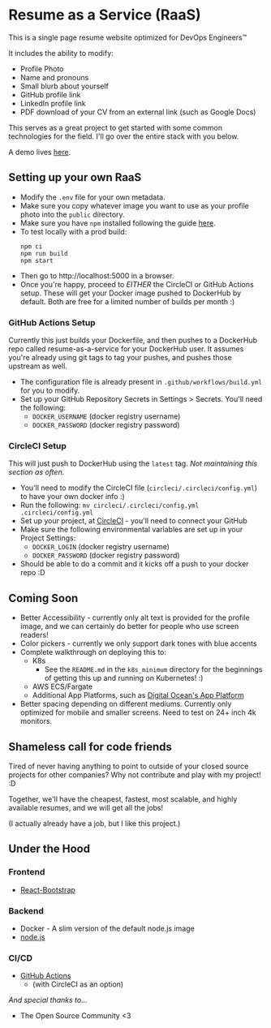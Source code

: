 Resume as a Service (RaaS)
=====================
This is a single page resume website optimized for DevOps Engineers&trade;

It includes the ability to modify:
* Profile Photo
* Name and pronouns
* Small blurb about yourself
* GitHub profile link
* LinkedIn profile link
* PDF download of your CV from an external link (such as Google Docs)

This serves as a great project to get started with some common technologies for
the field. I'll go over the entire stack with you below.

A demo lives [here](https://jessebot.work).

Setting up your own RaaS
-------------------------
* Modify the `.env` file for your own metadata.
* Make sure you copy whatever image you want to use as your profile photo into 
  the `public` directory.
* Make sure you have `npm` installed following the guide [here](https://docs.npmjs.com/cli/v7/configuring-npm/install).
* To test locally with a prod build:
  ```
  npm ci
  npm run build
  npm start
  ```
* Then go to http://localhost:5000 in a browser.
* Once you're happy, proceed to *EITHER* the CircleCI or GitHub Actions setup.
  These will get your Docker image pushed to DockerHub by default. Both are
  free for a limited number of builds per month :)

### GitHub Actions Setup
Currently this just builds your Dockerfile, and then pushes to a DockerHub repo called resume-as-a-service for your DockerHub user. It assumes you're already using git tags to tag your pushes, and pushes those upstream as well.

* The configuration file is already present in `.github/workflows/build.yml` for you to modify.
* Set up your GitHub Repository Secrets in Settings > Secrets. You'll need the following: 
  * `DOCKER_USERNAME` (docker registry username)
  * `DOCKER_PASSWORD` (docker registry password)

### CircleCI Setup
This will just push to DockerHub using the `latest` tag.
*Not maintaining this section as often.*

* You'll need to modify the CircleCI file (`circleci/.circleci/config.yml`) to have your own docker info :)
* Run the following: `mv circleci/.circleci/config.yml .circleci/config.yml`
* Set up your project, at [CircleCI](https://app.circleci.com/) - you'll need to connect your GitHub
* Make sure the following environmental variables are set up in your Project Settings:
  * `DOCKER_LOGIN` (docker registry username)
  * `DOCKER_PASSWORD` (docker registry password)
* Should be able to do a commit and it kicks off a push to your docker repo :D

## Coming Soon
 - Better Accessibility - currently only alt text is provided for the profile
   image, and we can certainly do better for people who use screen readers!
 - Color pickers - currently we only support dark tones with blue accents
 - Complete walkthrough on deploying this to:
   * K8s
     * See the `README.md` in the `k8s_minimum` directory for the beginnings of
       getting this up and running on Kubernetes! :)
   * AWS ECS/Fargate
   * Additional App Platforms, such as [Digital Ocean's App Platform](https://www.digitalocean.com/products/app-platform/)
- Better spacing depending on different mediums. Currently only optimized for 
  mobile and smaller screens. Need to test on 24+ inch 4k monitors.


Shameless call for code friends
-------------------------------
Tired of never having anything to point to
outside of your closed source projects for other companies? Why not contribute 
and play with my project! :D

Together, we'll have the cheapest, fastest, most scalable, and highly available
resumes, and we will get all the jobs!

(I actually already have a job, but I like this project.)

Under the Hood
--------------

### Frontend
* [React-Bootstrap](https://react-bootstrap.github.io/)

### Backend
* Docker - A slim version of the default node.js image
* [node.js](https://nodejs.org/en/)

### CI/CD
* [GitHub Actions](https://github.com/features/actions)
  * (with CircleCI as an option)

_And special thanks to..._
* The Open Source Community <3
